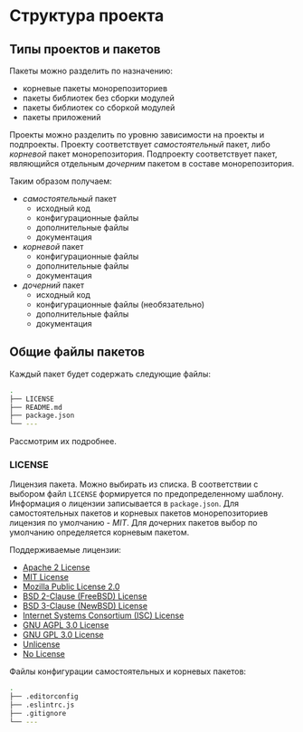 # Структура проекта

## Типы проектов и пакетов

Пакеты можно разделить по назначению:

- корневые пакеты монорепозиториев
- пакеты библиотек без сборки модулей
- пакеты библиотек со сборкой модулей
- пакеты приложений

Проекты можно разделить по уровню зависимости на проекты и подпроекты. Проекту соответствует _самостоятельный_ пакет,
либо _корневой_ пакет монорепозитория. Подпроекту соответствует пакет, являющийся отдельным _дочерним_ пакетом в составе
монорепозитория.

Таким образом получаем:

- _самостоятельный_ пакет
  - исходный код
  - конфигурационные файлы
  - дополнительные файлы
  - документация
- _корневой_ пакет
  - конфигурационные файлы
  - дополнительные файлы
  - документация
- _дочерний_ пакет
  - исходный код
  - конфигурационные файлы (необязательно)
  - дополнительные файлы
  - документация

## Общие файлы пакетов

Каждый пакет будет содержать следующие файлы:

```bash
.
├── LICENSE
├── README.md
├── package.json
└── ---
```

Рассмотрим их подробнее.

### LICENSE

Лицензия пакета. Можно выбирать из списка. В соответствии с выбором файл `LICENSE` формируется по предопределенному
шаблону. Информация о лицензии записывается в `package.json`. Для самостоятельных пакетов и корневых пакетов
монорепозиториев лицензия по умолчанию - _MIT_. Для дочерних пакетов выбор по умолчанию определяется корневым пакетом.

Поддерживаемые лицензии:

- [Apache 2 License](http://choosealicense.com/licenses/apache/)
- [MIT License](http://choosealicense.com/licenses/mit/)
- [Mozilla Public License 2.0](http://choosealicense.com/licenses/mpl-2.0/)
- [BSD 2-Clause (FreeBSD) License](http://choosealicense.com/licenses/bsd/)
- [BSD 3-Clause (NewBSD) License](http://choosealicense.com/licenses/bsd-3-clause/)
- [Internet Systems Consortium (ISC) License](http://en.wikipedia.org/wiki/ISC_license)
- [GNU AGPL 3.0 License](http://choosealicense.com/licenses/agpl-3.0/)
- [GNU GPL 3.0 License](http://choosealicense.com/licenses/gpl-3.0/)
- [Unlicense](http://unlicense.org/)
- [No License](http://choosealicense.com/licenses/no-license/)

Файлы конфигурации самостоятельных и корневых пакетов:

```bash
.
├── .editorconfig
├── .eslintrc.js
├── .gitignore
└── ---
```
